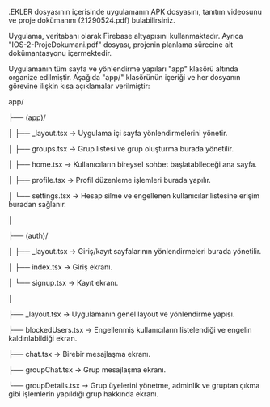 .EKLER dosyasının içerisinde uygulamanın APK dosyasını, tanıtım videosunu ve proje dokümanını (21290524.pdf) bulabilirsiniz.

Uygulama, veritabanı olarak Firebase altyapısını kullanmaktadır. 
Ayrıca "IOS-2-ProjeDokumani.pdf" dosyası, projenin planlama sürecine ait dokümantasyonu içermektedir.

Uygulamanın tüm sayfa ve yönlendirme yapıları "app" klasörü altında organize edilmiştir. 
Aşağıda "app/" klasörünün içeriği ve her dosyanın görevine ilişkin kısa açıklamalar verilmiştir:

app/

├── (app)/

│   ├── _layout.tsx         → Uygulama içi sayfa yönlendirmelerini yönetir.

│   ├── groups.tsx          → Grup listesi ve grup oluşturma burada yönetilir.

│   ├── home.tsx            → Kullanıcıların bireysel sohbet başlatabileceği ana sayfa.

│   ├── profile.tsx         → Profil düzenleme işlemleri burada yapılır.

│   └── settings.tsx        → Hesap silme ve engellenen kullanıcılar listesine erişim buradan sağlanır.

│

├── (auth)/

│   ├── _layout.tsx         → Giriş/kayıt sayfalarının yönlendirmeleri burada yönetilir.

│   ├── index.tsx           → Giriş ekranı.

│   └── signup.tsx          → Kayıt ekranı.

│

├── _layout.tsx             → Uygulamanın genel layout ve yönlendirme yapısı.

├── blockedUsers.tsx        → Engellenmiş kullanıcıların listelendiği ve engelin kaldırılabildiği ekran.

├── chat.tsx                → Birebir mesajlaşma ekranı.

├── groupChat.tsx           → Grup mesajlaşma ekranı.

└── groupDetails.tsx        → Grup üyelerini yönetme, adminlik ve gruptan çıkma gibi işlemlerin yapıldığı grup hakkında ekranı.
